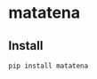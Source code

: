 matatena
================

<!-- WARNING: THIS FILE WAS AUTOGENERATED! DO NOT EDIT! -->

## Install

``` sh
pip install matatena
```
